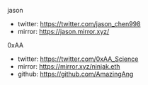 jason
- twitter: https://twitter.com/jason_chen998
- mirror: https://jason.mirror.xyz/

0xAA
- twitter: https://twitter.com/0xAA_Science
- mirror: https://mirror.xyz/ninjak.eth
- github: https://github.com/AmazingAng